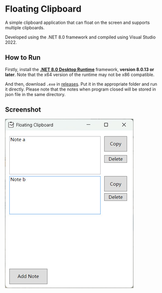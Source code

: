 # Floating Clipboard

A simple clipboard application that can float on the screen and supports multiple clipboards. 

Developed using the .NET 8.0 framework and compiled using Visual Studio 2022.

## How to Run

Firstly, install the [**.NET 8.0 Desktop Runtime**](https://dotnet.microsoft.com/en-us/download/dotnet/8.0) framework, **version 8.0.13 or later**. Note that the x64 version of the runtime may not be x86 compatible.

And then, download `.exe` in [releases](https://github.com/Hsiao-Feng/Floating-Clipboard/releases). Put it in the appropriate folder and run it directly. Please note that the notes when program closed will be stored in json file in the same directory.

## Screenshot

![Screenshot](./Asset/screenshot.jpg)
